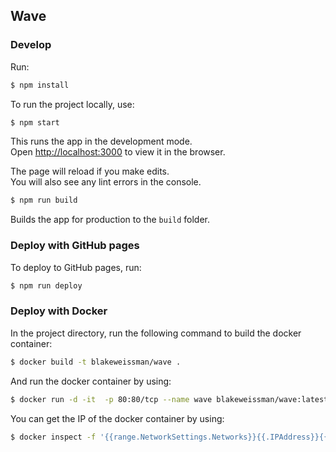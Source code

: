 ## Wave


### Develop

Run:
```bash
$ npm install
```

To run the project locally, use:

```bash
$ npm start
```

This runs the app in the development mode.<br />
Open [http://localhost:3000](http://localhost:3000) to view it in the browser.

The page will reload if you make edits.<br />
You will also see any lint errors in the console.

```bash
$ npm run build
```

Builds the app for production to the `build` folder.<br />

### Deploy with GitHub pages

To deploy to GitHub pages, run:

```bash
$ npm run deploy
```

### Deploy with Docker
In the project directory, run the following command to build the docker container:

```bash
$ docker build -t blakeweissman/wave .
```

And run the docker container by using:

```bash
$ docker run -d -it  -p 80:80/tcp --name wave blakeweissman/wave:latest
```

You can get the IP of the docker container by using:
```bash
$ docker inspect -f '{{range.NetworkSettings.Networks}}{{.IPAddress}}{{end}}' wave
```
